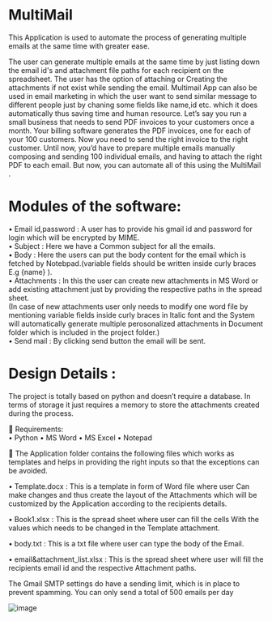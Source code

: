 # MultiMail

This Application is used to automate the process of generating multiple emails at the same time with greater ease.

The user can generate multiple emails at the same time by just listing down the email id's and attachment file paths for each recipient on the spreadsheet.
The user has the option of attaching or Creating the attachments if not exist while sending the email. 
Multimail App can also be used in email marketing in which the user want to send similar message to different people just by chaning some fields like name,id etc. which it does automatically thus saving time and human resource. 
Let’s say you run a small business that needs to send PDF invoices to your customers once a month. Your billing software generates the PDF invoices, one for each of your 100 customers. Now you need to send the right invoice to the right customer. Until now, you’d have to prepare multiple emails manually composing and sending 100 individual emails, and having to attach the right PDF to each email. But now, you can automate all of this using the MultiMail .


# Modules of the software:
•	Email id,password : A user has to provide his gmail id and password for login which will be encrypted by MIME. <br />
•	Subject           : Here we have a Common subject for all the emails. <br />
•	Body              : Here the users can put the body content for the email which is fetched by Notebpad.(variable fields should be written inside curly braces E.g {name} ). <br /> 
•	Attachments       : In this the user can create new attachments in MS Word or add existing attachment just by providing the respective paths in the spread sheet.  
                      (In case of new attachments user only needs to modify one word file by mentioning variable fields inside curly braces in Italic font and the System will 
                      automatically generate multiple perosonalized attachments in Document folder which is included in the project folder.) <br />
•	Send mail         : By clicking send button the email will be sent. <br />

# Design Details :
The project is totally based on python and doesn’t require a database. In terms of storage it just requires a memory to store the attachments created during the process.

	Requirements: <br />
•	Python 
•	MS Word
•	MS Excel
•	Notepad

	The Application folder contains the following files which works as templates and helps in providing the right inputs so that the exceptions can be avoided.

•	Template.docx              : This is a template in form of Word file where user 
                               Can make changes and thus create the layout of the 
                               Attachments which will be customized by the 
                               Application according to the recipients details. <br />

•	Book1.xlsx                 : This is the spread sheet where user can fill the cells 
                               With the values which needs to be changed in the 
                               Template attachment. <br />

•	body.txt                   : This is a txt file where user can type the body of the
                               Email. <br />

•	email&attachment_list.xlsx : This is the spread sheet where user will
                               fill the recipients email id and the respective 
                               Attachment paths. <br />


The Gmail SMTP settings do have a sending limit, which is in place to prevent spamming. You can only send a total of 500 emails per day


![image](https://user-images.githubusercontent.com/76241195/121818006-3de33200-cca2-11eb-9d72-b22df0c21b81.png)


